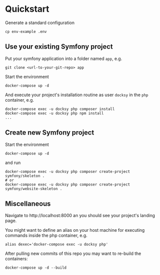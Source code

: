 # Quickstart

Generate a standard configuration

    cp env-example .env

## Use your existing Symfony project

Put your symfony application into a folder named `app`, e.g.

    git clone <url-to-your-git-repo> app

Start the environment

    docker-compose up -d

And execute your project's installation routine  as user `docksy` in the `php` container, e.g.

    docker-compose exec -u docksy php composer install
    docker-compose exec -u docksy php npm install
    ...

## Create new Symfony project

Start the environment

    docker-compose up -d

and run

    docker-compose exec -u docksy php composer create-project symfony/skeleton .
    # or
    docker-compose exec -u docksy php composer create-project symfony/website-skeleton .

## Miscellaneous

Navigate to http://localhost:8000 an you should see your project's landing page.

You might want to define an alias on your host machine for executing commands inside the php container, e.g.

    alias dexec='docker-compose exec -u docksy php'

After pulling new commits of this repo you may want to re-build the containers:

    docker-compose up -d --build
